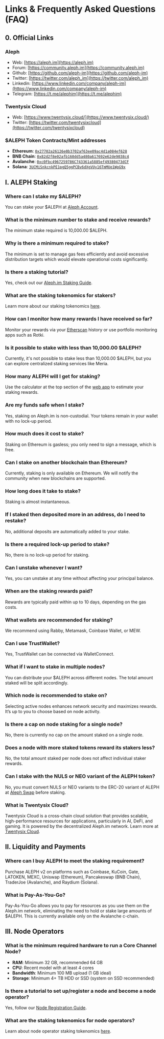 # Links & Frequently Asked Questions (FAQ)

## 0. Official Links

### Aleph

- Web: [https://aleph.im](https://aleph.im)
- Forum: [https://community.aleph.im](https://community.aleph.im)
- Github: [https://github.com/aleph-im](https://github.com/aleph-im)
- Twitter: [https://twitter.com/aleph_im](https://twitter.com/aleph_im)
- Linkedin: [https://www.linkedin.com/company/aleph-im](https://www.linkedin.com/company/aleph-im)
- Telegram: [https://t.me/alephim](https://t.me/alephim)

### Twentysix Cloud

- Web: [https://www.twentysix.cloud/](https://www.twentysix.cloud/)
- Twitter: [https://twitter.com/twentysixcloud](https://twitter.com/twentysixcloud)

### $ALEPH Token Contracts/Mint addresses

- **Ethereum**: [`0x27702a26126e0b3702af63ee09ac4d1a084ef628`](https://etherscan.io/token/0x27702a26126e0b3702af63ee09ac4d1a084ef628)
- **BNB Chain**: [`0x82d2f8e02afb160dd5a480a617692e62de9038c4`](https://bscscan.com/token/0x82d2f8e02afb160dd5a480a617692e62de9038c4)
- **Avalanche**: [`0xc0Fbc4967259786C743361a5885ef49380473dCF`](https://snowtrace.io/address/0xc0Fbc4967259786C743361a5885ef49380473dCF)
- **Solana**: [`3UCMiSnkcnkPE1pgQ5ggPCBv6dXgVUy16TmMUe1WpG9x`](https://solana.fm/address/3UCMiSnkcnkPE1pgQ5ggPCBv6dXgVUy16TmMUe1WpG9x)

## I. ALEPH Staking

### Where can I stake my $ALEPH?
You can stake your $ALEPH at [Aleph Account](https://account.aleph.im/).

### What is the minimum number to stake and receive rewards?
The minimum stake required is 10,000.00 $ALEPH.

### Why is there a minimum required to stake?
The minimum is set to manage gas fees efficiently and avoid excessive distribution targets which would elevate operational costs significantly.

### Is there a staking tutorial?
Yes, check out our [Aleph.im Staking Guide](https://medium.com/aleph-im/aleph-im-staking-guide-9b82264968be).

### What are the staking tokenomics for stakers?
Learn more about our staking tokenomics [here](https://medium.com/aleph-im/aleph-im-staking-go-live-part-2-stakers-tokenomics-663164b5ec78).

### How can I monitor how many rewards I have received so far?
Monitor your rewards via your [Etherscan](https://etherscan.io) history or use portfolio monitoring apps such as Rotki.

### Is it possible to stake with less than 10,000.00 $ALEPH?
Currently, it's not possible to stake less than 10,000.00 $ALEPH, but you can explore centralized staking services like Meria.

### How many ALEPH will I get for staking?
Use the calculator at the top section of the [web app](https://account.aleph.im/) to estimate your staking rewards.

### Are my funds safe when I stake?
Yes, staking on Aleph.im is non-custodial. Your tokens remain in your wallet with no lock-up period.

### How much does it cost to stake?
Staking on Ethereum is gasless; you only need to sign a message, which is free.

### Can I stake on another blockchain than Ethereum?
Currently, staking is only available on Ethereum. We will notify the community when new blockchains are supported.

### How long does it take to stake?
Staking is almost instantaneous.

### If I staked then deposited more in an address, do I need to restake?
No, additional deposits are automatically added to your stake.

### Is there a required lock-up period to stake?
No, there is no lock-up period for staking.

### Can I unstake whenever I want?
Yes, you can unstake at any time without affecting your principal balance.

### When are the staking rewards paid?
Rewards are typically paid within up to 10 days, depending on the gas costs.

### What wallets are recommended for staking?
We recommend using Rabby, Metamask, Coinbase Wallet, or MEW.

### Can I use TrustWallet?
Yes, TrustWallet can be connected via WalletConnect.

### What if I want to stake in multiple nodes?
You can distribute your $ALEPH across different nodes. The total amount staked will be split accordingly.

### Which node is recommended to stake on?
Selecting active nodes enhances network security and maximizes rewards. It’s up to you to choose based on node activity.

### Is there a cap on node staking for a single node?
No, there is currently no cap on the amount staked on a single node.

### Does a node with more staked tokens reward its stakers less?
No, the total amount staked per node does not affect individual staker rewards.

### Can I stake with the NULS or NEO variant of the ALEPH token?
No, you must convert NULS or NEO variants to the ERC-20 variant of ALEPH at [Aleph Swap](https://swap.aleph.im) before staking.

### What is Twentysix Cloud?
Twentysix Cloud is a cross-chain cloud solution that provides scalable, high-performance resources for applications, particularly in AI, DeFi, and gaming. It is powered by the decentralized Aleph.im network. Learn more at [Twentysix Cloud](https://www.twentysix.cloud/).

## II. Liquidity and Payments

### Where can I buy ALEPH to meet the staking requirement?
Purchase ALEPH v2 on platforms such as Coinbase, KuCoin, Gate, LATOKEN, MEXC, Uniswap (Ethereum), Pancakeswap (BNB Chain), TraderJoe (Avalanche), and Raydium (Solana).

### What is Pay-As-You-Go?
Pay-As-You-Go allows you to pay for resources as you use them on the Aleph.im network, eliminating the need to hold or stake large amounts of $ALEPH. This is currently available only on the Avalanche c-chain.

## III. Node Operators

### What is the minimum required hardware to run a Core Channel Node?
- **RAM**: Minimum 32 GB, recommended 64 GB
- **CPU**: Recent model with at least 4 cores
- **Bandwidth**: Minimum 100 MB upload (1 GB ideal)
- **Storage**: Minimum 4+ TB HDD or SSD (system on SSD recommended)

### Is there a tutorial to set up/register a node and become a node operator?
Yes, follow our [Node Registration Guide](https://medium.com/aleph-im/aleph-im-node-registration-guide-ea2badb84e75).

### What are the staking tokenomics for node operators?
Learn about node operator staking tokenomics [here](https://medium.com/aleph-im/aleph-im-staking-go-live-part-1-core-channel-nodes-and-node-operators-97bfcd43157d).
